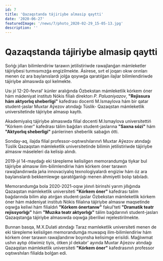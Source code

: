 ```yaml
---
id: 7
title: 'Qazaqstanda tájiriybe almasip qaytti'
date: '2020-06-27'
featuredImage: '/news/7/photo_2020-02-29_15-05-13.jpg'
description: ''
---
```


# Qazaqstanda tájiriybe almasip qaytti

Sońǵı jılları bilimlendiriw tarawın jetilistiriwde rawajlanǵan mámleketler tájiriybesi turmısımızǵa engizilmekte. Ásirese, sırt el joqarı okıw orınları menen óz ara baylanıslardı jolǵa qoyıwǵa qaratılǵan ilajlar bilimlendiriwde tájiriybe almasıwda qol kelmekte.

Usı jıl 12-20-fevral' kúnler aralıǵında Ózbekstan mámleketlik kórkem óner hám mádeniyat institutı Nókis filialı direktorı _P. Paluaniyazov_, **"Rejissura hám aktyorlıq sheberligi"** kafedrası docenti M.Ismaylova hám bir qatar student-jaslar Muxtar Aўezov atındaǵı Túslik- Qazaqstan mámleketlik universitetinde tájiriybe almasıp kayttı.

Akademiyalıq tájiriybe almasıwda filial docenti M.Ismaylova universitettiń "Kórkem óner" kafedrası tálim baǵdarı student-jaslarına **"Saxna sózi"** hám **"Aktyorlıq sheberligi"** pánlerinen sheberlik sabaǵın ótti.

Sonday-aq, ilajda filial professor-oqıtıwshılarınıń Muxtar Aўezov atındaǵı Túslik Qazaqstan mámleketlik universitetinde bilimin jetilistiriwde tájiriybe almasıw máseleleri da kelisip alındı.

2019-jıl 14-maydaǵı eki tárepleme kelisilgen memorandumǵa tiykar bul tájiriybe almasıw ilim-bilimlendiriw hám kórkem óner tarawın rawajlandırıwda jańa innovaciyalıq texnologiyalardı engiziw hám óz ara baylanıslardı bekkemlewge qaratılǵanlıǵı menen áhmiyetli bolıp tabıladı.

Memorandumǵa bola 2020-2021-oqıw jılınıń birinshi yarım jıllıǵında Qazaqstan mámleketlik universiteti **"Kórkem óner"** kafedrası talim baǵdarında bilim alıp atırǵan student-jaslar Ózbekstan mámleketlik kórkem óner hám mádeniyat institutı Nókis filialına tájiriybe almasıw maqsetinde oqıwǵa keliwi hám filialdıń **"Kórkem ónertanıw"** fakul'teti **"Dramatik teatr rejissyorlıǵı"** hám **"Muzıka teatr aktyorlıǵı"** tálim baǵdarınıń student-jasları Qazaqstanǵa tájiriybe almasıwda oqıwǵa jiberiliwi rejelestirilmekte.

Bunnan basqa, M.X.Dulati atındaǵı Taraz mamleketlik universiteti menen de eki tárepleme kelisilgen memorandumǵa muwapıq ilim-bilimlendiriw hám kórkem óner tarawın rawajlandırıw boyınsha kelisimge erisildi. Maǵlıwmat ushın aytıp ótiwimiz tiyis, ótken jıl dekabr' ayında Muxtar Aўezov atındaǵı Qazaqstan mámleketlik universiteti **"Kórkem óner"** kafedrasınıń professor oqıtıwshıları filialda bolǵan edi.

